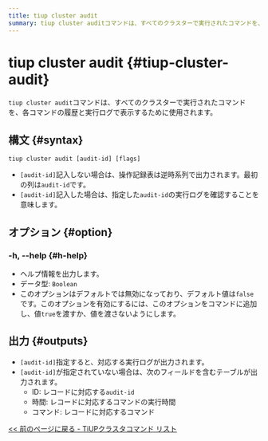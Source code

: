 ```yaml
---
title: tiup cluster audit
summary: tiup cluster auditコマンドは、すべてのクラスターで実行されたコマンドを、各コマンドの履歴と実行ログで表示するために使用されます。[audit-id] が指定されている場合は、対応する実行ログが出力されます。指定されていない場合は、ID、時間、コマンドのフィールドを含むテーブルが逆時系列で出力されます。 -h, --helpオプションはヘルプ情報を出力が、デフォルトでは無効になっています。
---
```


# tiup cluster audit {#tiup-cluster-audit}

`tiup cluster audit`コマンドは、すべてのクラスターで実行されたコマンドを、各コマンドの履歴と実行ログで表示するために使用されます。

## 構文 {#syntax}

```shell
tiup cluster audit [audit-id] [flags]
```

-   `[audit-id]`記入しない場合は、操作記録表は逆時系列で出力されます。最初の列は`audit-id`です。
-   `[audit-id]`記入した場合は、指定した`audit-id`の実行ログを確認することを意味します。

## オプション {#option}

### -h, --help {#h-help}

-   ヘルプ情報を出力します。
-   データ型: `Boolean`
-   このオプションはデフォルトでは無効になっており、デフォルト値は`false`です。このオプションを有効にするには、このオプションをコマンドに追加し、値`true`を渡すか、値を渡さないようにします。

## 出力 {#outputs}

-   `[audit-id]`指定すると、対応する実行ログが出力されます。
-   `[audit-id]`が指定されていない場合は、次のフィールドを含むテーブルが出力されます。
    -   ID: レコードに対応する`audit-id`
    -   時間: レコードに対応するコマンドの実行時間
    -   コマンド: レコードに対応するコマンド

[&lt;&lt; 前のページに戻る - TiUPクラスタコマンド リスト](/tiup/tiup-component-cluster.md#command-list)

